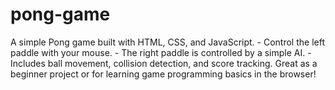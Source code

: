 # pong-game
A simple Pong game built with HTML, CSS, and JavaScript.   - Control the left paddle with your mouse.   - The right paddle is controlled by a simple AI.   - Includes ball movement, collision detection, and score tracking.  Great as a beginner project or for learning game programming basics in the browser!
